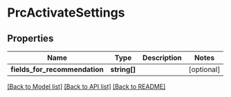 # PrcActivateSettings

## Properties
Name | Type | Description | Notes
------------ | ------------- | ------------- | -------------
**fields_for_recommendation** | **string[]** |  | [optional] 


[[Back to Model list]](../README.md#documentation-for-models) [[Back to API list]](../README.md#documentation-for-api-endpoints) [[Back to README]](../README.md)


